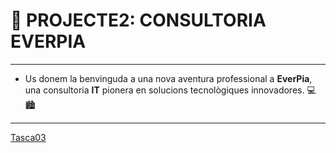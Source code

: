 # 💼 **PROJECTE2: CONSULTORIA EVERPIA**
---
- Us donem la benvinguda a una nova aventura professional a **EverPia**, una consultoria **IT** pionera en solucions tecnològiques innovadores. 💻🏙️

---
[Tasca03](Tasca03/readme.md)

